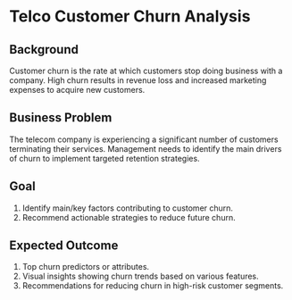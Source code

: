 # Telco Customer Churn Analysis

## Background
Customer churn is the rate at which customers stop doing business with a company. High churn results in revenue loss and increased marketing expenses to acquire new customers.

## Business Problem
The telecom company is experiencing a significant number of customers terminating their services. Management needs to identify the main drivers of churn to implement targeted retention strategies.

## Goal
1. Identify main/key factors contributing to customer churn.  
2. Recommend actionable strategies to reduce future churn.

## Expected Outcome
1. Top churn predictors or attributes.  
2. Visual insights showing churn trends based on various features.  
3. Recommendations for reducing churn in high-risk customer segments.
